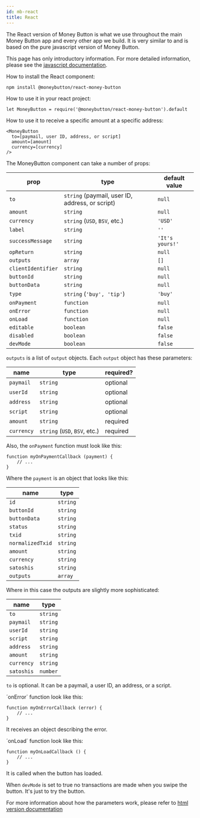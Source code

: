 ```yaml
---
id: mb-react
title: React
---
```


The React version of Money Button is what we use throughout the main Money
Button app and every other app we build. It is very similar to and is based on
the pure javascript version of Money Button.

This page has only introductory information. For more detailed information,
please see the [javascript documentation](./md-javascript.md).

How to install the React component:

```
npm install @moneybutton/react-money-button
```

How to use it in your react project:

```
let MoneyButton = require('@moneybutton/react-money-button').default
```

How to use it to receive a specific amount at a specific address:

```
<MoneyButton
  to=[paymail, user ID, address, or script]
  amount=[amount]
  currency=[currency]
/>
```

The MoneyButton component can take a number of props:

| prop               | type                                            | default value   |
|--------------------|-------------------------------------------------|-----------------|
| `to`               | `string` (paymail, user ID, address, or script) | `null`          |
| `amount`           | `string`                                        | `null`          |
| `currency`         | `string` (`USD`, `BSV`, etc.)                   | `'USD'`         |
| `label`            | `string`                                        | `''`            |
| `successMessage`   | `string`                                        | `'It's yours!'` |
| `opReturn`         | `string`                                        | `null`          |
| `outputs`          | `array`                                         | `[]`            |
| `clientIdentifier` | `string`                                        | `null`          |
| `buttonId`         | `string`                                        | `null`          |
| `buttonData`       | `string`                                        | `null`          |
| `type`             | `string` (`'buy', 'tip'`)                       | `'buy'`         |
| `onPayment`        | `function`                                      | `null`          |
| `onError`          | `function`                                      | `null`          |
| `onLoad`           | `function`                                      | `null`          |
| `editable`         | `boolean`                                       | `false`         |
| `disabled`         | `boolean`                                       | `false`         |
| `devMode`          | `boolean`                                       | `false`         |

`outputs` is a list of `output` objects. Each `output` object has these
parameters:

| name       | type                          | required? |
| ---------- | ----------------------------- | --------- |
| `paymail`  | `string`                      | optional  |
| `userId`   | `string`                      | optional  |
| `address`  | `string`                      | optional  |
| `script`   | `string`                      | optional  |
| `amount`   | `string`                      | required  |
| `currency` | `string` (`USD`, `BSV`, etc.) | required  |

Also, the `onPayment` function must look like this:

```
function myOnPaymentCallback (payment) {
    // ...
}
```

Where the `payment` is an object that looks like this:

| name             | type     |
|------------------|----------|
| `id`             | `string` |
| `buttonId`       | `string` |
| `buttonData`     | `string` |
| `status`         | `string` |
| `txid`           | `string` |
| `normalizedTxid` | `string` |
| `amount`         | `string` |
| `currency`       | `string` |
| `satoshis`       | `string` |
| `outputs`        | `array`  |

Where in this case the outputs are slightly more sophisticated:

| name       | type                                                  |
|------------|-------------------------------------------------------|
| `to`       | `string`                                              |
| `paymail`  | `string`                                              |
| `userId`   | `string`                                              |
| `script`   | `string`                                              |
| `address`  | `string`                                              |
| `amount`   | `string`                                              |
| `currency` | `string`                                              |
| `satoshis` | `number`                                              |

`to` is optional. It can be a paymail, a user ID, an address, or a script.

´onError´ function look like this:

```
function myOnErrorCallback (error) {
    // ...
}
```

It receives an object describing the error.

´onLoad´ function look like this:

```
function myOnLoadCallback () {
    // ...
}
```

It is called when the button has loaded.

When `devMode` is set to true no transactions are made when you swipe the
button. It's just to try the button.

For more information about how the parameters work, please refer to [html
version documentation](mb-html.md)
